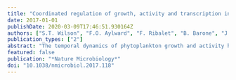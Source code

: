```yaml
---
title: "Coordinated regulation of growth, activity and transcription in natural populations of the unicellular nitrogen-fixing cyanobacterium Crocosphaera"
date: 2017-01-01
publishDate: 2020-03-09T17:46:51.930164Z
authors: ["S.T. Wilson", "F.O. Aylward", "F. Ribalet", "B. Barone", "J.R. Casey", "P.E. Connell", "J.M. Eppley", "S. Ferron", "J.N. Fitzsimmons", "C.T. Hayes", "A.E. Romano", "K.A. Turk-Kubo", "A. Vislova", "E. Virginia Armbrust", "D.A. Caron", "M.J. Church", "J.P. Zehr", "D.M. Karl", "E.F. De Long"]
publication_types: ["2"]
abstract: "The temporal dynamics of phytoplankton growth and activity have large impacts on fluxes of matter and energy, yet obtaining in situ metabolic measurements of sufficient resolution for even dominant microorganisms remains a considerable challenge. We performed Lagrangian diel sampling with synoptic measurements of population abundances, dinitrogen (N2) fixation, mortality, productivity, export and transcription in a bloom of Crocosphaera over eight days in the North Pacific Subtropical Gyre (NPSG). Quantitative transcriptomic analyses revealed clear diel oscillations in transcript abundances for 34% of Crocosphaera genes identified, reflecting a systematic progression of gene expression in diverse metabolic pathways. Significant time-lagged correspondence was evident between nifH transcript abundance and maximal N2 fixation, as well as sepF transcript abundance and cell division, demonstrating the utility of transcriptomics to predict the occurrence and timing of physiological and biogeochemical processes in natural populations. Indirect estimates of carbon fixation by Crocosphaera were equivalent to 11% of net community production, suggesting that under bloom conditions this diazotroph has a considerable impact on the wider carbon cycle. Our cross-scale synthesis of molecular, population and community-wide data underscores the tightly coordinated in situ metabolism of the keystone N2-fixing cyanobacterium Crocosphaera, as well as the broader ecosystem-wide implications of its activities."
featured: false
publication: "*Nature Microbiology*"
doi: "10.1038/nmicrobiol.2017.118"
---
```


